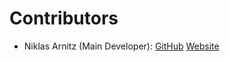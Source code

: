 # Contributors
- Niklas Arnitz (Main Developer): [GitHub](https://github.com/niklasarnitz) [Website](https://niklasarnitz.codes)
